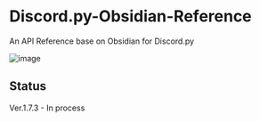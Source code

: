 # Discord.py-Obsidian-Reference
An API Reference base on Obsidian for Discord.py

![image](https://github.com/WhiteNightAWA/Discord.py-Obsidian-Reference/edit/main/images/001.jpg?raw=true)

## Status
Ver.1.7.3 - In process


